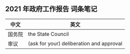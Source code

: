 ## 2021 年政府工作报告 词条笔记

中文 | 英文
--- | ---
国务院 | the State Council
审议 | (ask for your) deliberation and approval
